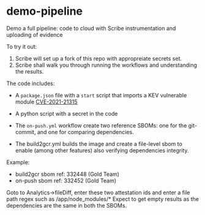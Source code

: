 # demo-pipeline
Demo a full pipeline: code to cloud with Scribe instrumentation and uploading of evidence

To try it out:
1. Scribe will set up a fork of this repo with appropreiate secrets set.
2. Scribe shall walk you through running the workflows and understanding the results.


The code includes:
- A `package.json` file with a `start` script that imports a KEV vulnerable module [CVE-2021-21315](https://nvd.nist.gov/vuln/detail/CVE-2021-21315) 
- A python script with a secret in the code

- The `on-push.yml` workflow create two reference SBOMs: one for the git-commit, and one for comparing dependencies.
- The build2gcr.yml builds the image and create a file-level sbom to enable (among other features) also verifying dependencies integrity. 

Example:
* build2gcr sbom ref: 332448 (Gold Team)
* on-push sbom ref: 332452 (Gold Team)

Goto to Analytics->fileDiff, enter these two attestation ids and enter a file path regex such as /app/node_modules/* 
Expect to get empty results as the dependencies are the same in both the SBOMs.
